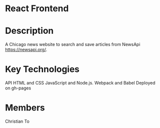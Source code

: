 # React Frontend

# Description
A Chicago news website to search and save articles from NewsApi https://newsapi.org/. 

# Key Technologies
API
HTML and CSS
JavaScript and Node.js.
Webpack and Babel
Deployed on gh-pages

# Members
Christian To
